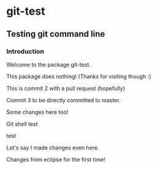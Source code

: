 # git-test
## Testing git command line
### Introduction
Welcome to the package git-test.

This package does nothing!
(Thanks for visiting though :)

This is commit 2 with a pull request (hopefully)

Commit 3 to be directly committed to master.

Some changes here too!

Git shell test

test

Let's say I made changes even here.

Changes from eclipse for the first time!